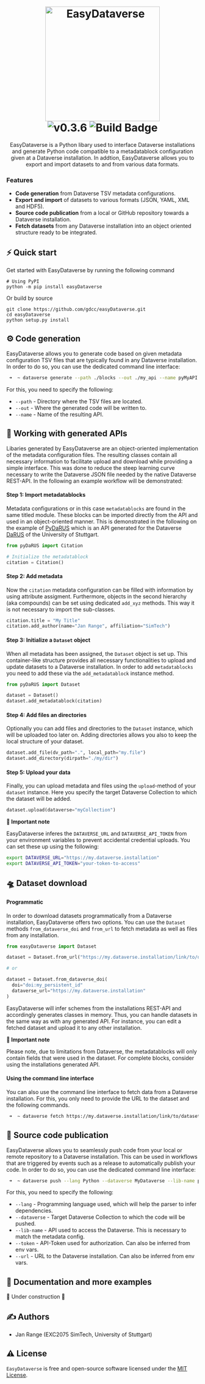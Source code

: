 <h1 align="center">
  <img src="https://github.com/gdcc/easyDataverse/blob/main/static/logo.png" width=300 alt="EasyDataverse"></br>
  <img src="https://img.shields.io/badge/EasyDataverse-0.3.10-blue" alt="v0.3.6">
  <img src="https://github.com/gdcc/easyDataverse/actions/workflows/build.yaml/badge.svg" alt="Build Badge">
</a>
</h1>
<p align="center"> 
EasyDataverse is a Python libary used to interface Dataverse installations and generate Python code compatible to a metadatablock configuration given at a Dataverse installation. In addtion, EasyDataverse allows you to export and import datasets to and from various data formats.</p>

###  Features

- **Code generation** from Dataverse TSV metadata configurations.
- **Export and import** of datasets to various formats (JSON, YAML, XML and HDF5).
- **Source code publication** from a local or GitHub repository towards a Dataverse installation.
- **Fetch datasets** from any Dataverse installation into an object oriented structure ready to be integrated.

## ⚡️ Quick start
Get started with EasyDataverse by running the following command 

```
# Using PyPI
python -m pip install easyDataverse
```

Or build by source

```
git clone https://github.com/gdcc/easyDataverse.git
cd easyDataverse
python setup.py install
```

## ⚙️ Code generation

EasyDataverse allows you to generate code based on given metadata configuration TSV files that are typically found in any Dataverse installation. In order to do so, you can use the dedicated command line interface:


```bash
 ➜  ~ dataverse generate --path ./blocks --out ./my_api --name pyMyAPI
```


For this, you need to specify the following:

- ```--path``` - Directory where the TSV files are located.
- ```--out``` - Where the generated code will be written to.
- ```--name``` - Name of the resulting API.

## 🐍 Working with generated APIs

Libaries generated by EasyDataverse are an object-oriented implementation of the metadata configuration files. The resulting classes contain all necessary information to facilitate upload and download while providing a simple interface. This was done to reduce the steep learning curve necessary to write the Dataverse JSON file needed by the native Dataverse REST-API. In the following an example workflow will be demonstrated:


#### Step 1: Import metadatablocks
Metadata configurations or in this case ```metadatablocks``` are found in the same titled module. These blocks can be imported directly from the API and used in an object-oriented manner. This is demonstrated in the following on the example of [PyDaRUS](https://github.com/JR-1991/pyDaRUS) which is an API generated for the Dataverse [DaRUS](https://darus.uni-stuttgart.de) of the University of Stuttgart.

```python
from pyDaRUS import Citation

# Initialize the metadatablock
citation = Citation()
```

#### Step 2: Add metadata

Now the ```citation``` metadata configuration can be filled with information by using attribute assigment. Furthermore, objects in the second hierarchy (aka compounds) can be set using dedicated ```add_xyz``` methods. This way it is not necessary to import the sub-classes.

```python
citation.title = "My Title"
citation.add_author(name="Jan Range", affiliation="SimTech")
```

#### Step 3: Initialize a ```Dataset``` object

When all metadata has been assigned, the ```Dataset``` object is set up. This container-like structure provides all necessary functionalities to upload and update datasets to a Dataverse installation. In order to add ```metadatablocks``` you need to add these via the ```add_metadatablock``` instance method.

```python
from pyDaRUS import Dataset

dataset = Dataset()
dataset.add_metadatablock(citation)
```

#### Step 4: Add files an directories

Optionally you can add files and directories to the ```Dataset``` instance, which will be uploaded too later on. Adding directories allows you also to keep the local structure of your dataset.

```python
dataset.add_file(dv_path=".", local_path="my.file")
dataset.add_directory(dirpath="./my/dir")
```
#### Step 5: Upload your data

Finally, you can upload metadata and files using the ```upload```-method of your ```dataset``` instance. Here you specify the target Dataverse Collection to which the dataset will be added.

```python
dataset.upload(dataverse="myCollection")
```

**🚨 Important note**

EasyDataverse inferes the ```DATAVERSE_URL``` and ```DATAVERSE_API_TOKEN``` from your environment variables to prevent accidental credential uploads. You can set these up using the following:

```bash
export DATAVERSE_URL="https://my.dataverse.installation"
export DATAVERSE_API_TOKEN="your-token-to-access"
```

## 🛸 Dataset download

#### Programmatic
In order to download datasets programmatically from a Dataverse installation, EasyDataverse offers two options. You can use the ```Dataset``` methods ```from_dataverse_doi``` and  ```from_url``` to fetch metadata as well as files from any installation.

```python
from easyDataverse import Dataset

dataset = Dataset.from_url("https://my.dataverse.installation/link/to/dataset")

# or

dataset = Dataset.from_dataverse_doi(
  doi="doi:my_persistent_id"
  dataverse_url="https://my.dataverse.installation"
)
```

EasyDataverse will infer schemes from the installations REST-API and accordingly generates classes in memory. Thus, you can handle datasets in the same way as with any generated API. For instance, you can edit a fetched dataset and upload it to any other installation.

**🚨 Important note**

Please note, due to limitations from Dataverse, the metadatablocks will only contain fields that were used in the dataset. For complete blocks, consider using the installations generated API.

#### Using the command line interface

You can also use the command line interface to fetch data from a Dataverse installation. For this, you only need to provide the URL to the dataset and the following commands.

```bash
 ➜  ~ dataverse fetch https://my.dataverse.installation/link/to/dataset
```

## 🚀 Source code publication

EasyDataverse allows you to seamlessly push code from your local or remote repository to a Dataverse installation. This can be used in workflows that are triggered by events such as a release to automatically publish your code. In order to do so, you can use the dedicated command line interface:

```bash
 ➜  ~ dataverse push --lang Python --dataverse MyDataverse --lib-name pyDaRUS
```

For this, you need to specify the following:

- ```--lang``` - Programming language used, which will help the parser to infer dependencies.
- ```--dataverse``` - Target Dataverse Collection to which the code will be pushed.
- ```--lib-name``` - API used to access the Dataverse. This is necessary to match the metadata config.
- ```--token``` - API-Token used for authorization. Can also be inferred from env vars.
- ```--url``` - URL to the Dataverse installation. Can also be inferred from env vars.

## 📖 Documentation and more examples

🚧 Under construction 🚧

## ✍️ Authors

- Jan Range (EXC2075 SimTech, University of Stuttgart)

## ⚠️ License

`EasyDataverse` is free and open-source software licensed under the [MIT License](). 
